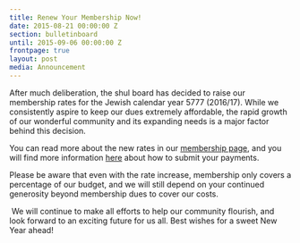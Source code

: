 ```yaml
---
title: Renew Your Membership Now!
date: 2015-08-21 00:00:00 Z
section: bulletinboard
until: 2015-09-06 00:00:00 Z
frontpage: true
layout: post
media: Announcement
---
```


After much deliberation, the shul board has decided to raise our membership rates for the Jewish calendar year 5777 (2016/17). While we consistently aspire to keep our dues extremely affordable, the rapid growth of our wonderful community and its expanding needs is a major factor behind this decision.  

You can read more about the new rates in our [membership page]({{site.url}}/about/become-member.html), and you will find more information [here]({{site.url}}/contribute/donate.html) about how to submit your payments.

Please be aware that even with the rate increase, membership only covers a percentage of our budget, and we will still depend on your continued generosity beyond membership dues to cover our costs.

 We will continue to make all efforts to help our community flourish, and look forward to an exciting future for us all. Best wishes for a sweet New Year ahead!
